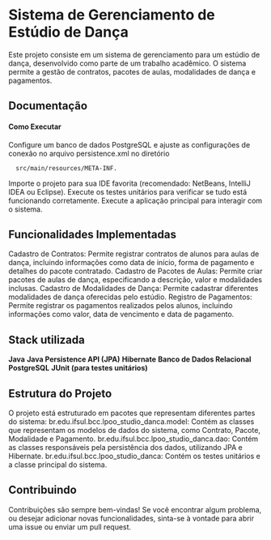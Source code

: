 
# Sistema de Gerenciamento de Estúdio de Dança
Este projeto consiste em um sistema de gerenciamento para um estúdio de dança, desenvolvido como parte de um trabalho acadêmico. O sistema permite a gestão de contratos, pacotes de aulas, modalidades de dança e pagamentos.

## Documentação

#### Como Executar
Configure um banco de dados PostgreSQL e ajuste as configurações de conexão no arquivo persistence.xml no diretório 
```http
  src/main/resources/META-INF.
```
Importe o projeto para sua IDE favorita (recomendado: NetBeans, IntelliJ IDEA ou Eclipse).
Execute os testes unitários para verificar se tudo está funcionando corretamente.
Execute a aplicação principal para interagir com o sistema.

## Funcionalidades Implementadas
Cadastro de Contratos: Permite registrar contratos de alunos para aulas de dança, incluindo informações como data de início, forma de pagamento e detalhes do pacote contratado.
Cadastro de Pacotes de Aulas: Permite criar pacotes de aulas de dança, especificando a descrição, valor e modalidades inclusas.
Cadastro de Modalidades de Dança: Permite cadastrar diferentes modalidades de dança oferecidas pelo estúdio.
Registro de Pagamentos: Permite registrar os pagamentos realizados pelos alunos, incluindo informações como valor, data de vencimento e data de pagamento.    

## Stack utilizada
**Java**
**Java Persistence API (JPA)**
**Hibernate**
**Banco de Dados Relacional PostgreSQL**
**JUnit (para testes unitários)**

## Estrutura do Projeto
O projeto está estruturado em pacotes que representam diferentes partes do sistema:
br.edu.ifsul.bcc.lpoo_studio_danca.model: Contém as classes que representam os modelos de dados do sistema, como Contrato, Pacote, Modalidade e Pagamento.
br.edu.ifsul.bcc.lpoo_studio_danca.dao: Contém as classes responsáveis pela persistência dos dados, utilizando JPA e Hibernate.
br.edu.ifsul.bcc.lpoo_studio_danca: Contém os testes unitários e a classe principal do sistema.

## Contribuindo
Contribuições são sempre bem-vindas! Se você encontrar algum problema, ou desejar adicionar novas funcionalidades, sinta-se à vontade para abrir uma issue ou enviar um pull request.
